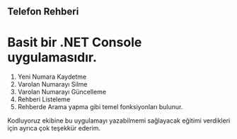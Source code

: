 ## Telefon Rehberi
# Basit bir .NET Console uygulamasıdır.
1) Yeni Numara Kaydetme
2) Varolan Numarayı Silme
3) Varolan Numarayı Güncelleme
4) Rehberi Listeleme
5) Rehberde Arama yapma
gibi temel fonksiyonları bulunur.

Kodluyoruz ekibine bu uygulamayı yazabilmemi sağlayacak eğitimi verdikleri için ayrıca çok teşekkür ederim.
